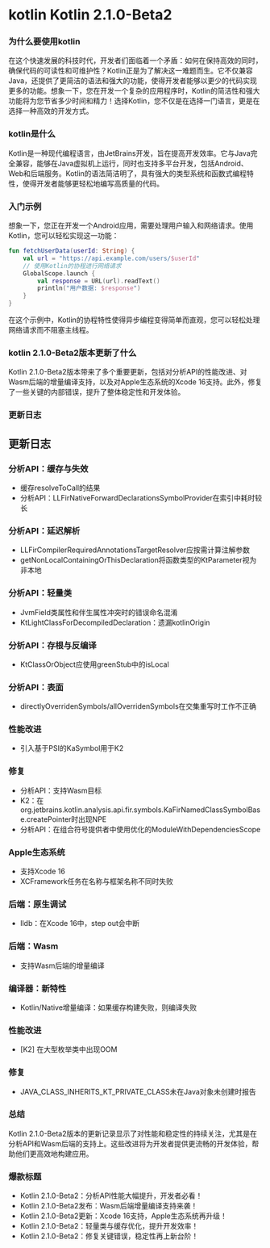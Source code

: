 # kotlin Kotlin 2.1.0-Beta2
### 为什么要使用kotlin

在这个快速发展的科技时代，开发者们面临着一个矛盾：如何在保持高效的同时，确保代码的可读性和可维护性？Kotlin正是为了解决这一难题而生。它不仅兼容Java，还提供了更简洁的语法和强大的功能，使得开发者能够以更少的代码实现更多的功能。想象一下，您在开发一个复杂的应用程序时，Kotlin的简洁性和强大功能将为您节省多少时间和精力！选择Kotlin，您不仅是在选择一门语言，更是在选择一种高效的开发方式。

### kotlin是什么

Kotlin是一种现代编程语言，由JetBrains开发，旨在提高开发效率。它与Java完全兼容，能够在Java虚拟机上运行，同时也支持多平台开发，包括Android、Web和后端服务。Kotlin的语法简洁明了，具有强大的类型系统和函数式编程特性，使得开发者能够更轻松地编写高质量的代码。

### 入门示例

想象一下，您正在开发一个Android应用，需要处理用户输入和网络请求。使用Kotlin，您可以轻松实现这一功能：

```kotlin
fun fetchUserData(userId: String) {
    val url = "https://api.example.com/users/$userId"
    // 使用Kotlin的协程进行网络请求
    GlobalScope.launch {
        val response = URL(url).readText()
        println("用户数据: $response")
    }
}
```

在这个示例中，Kotlin的协程特性使得异步编程变得简单而直观，您可以轻松处理网络请求而不阻塞主线程。

### kotlin 2.1.0-Beta2版本更新了什么

Kotlin 2.1.0-Beta2版本带来了多个重要更新，包括对分析API的性能改进、对Wasm后端的增量编译支持，以及对Apple生态系统的Xcode 16支持。此外，修复了一些关键的内部错误，提升了整体稳定性和开发体验。

### 更新日志

## 更新日志

### 分析API：缓存与失效
- 缓存resolveToCall的结果
- 分析API：LLFirNativeForwardDeclarationsSymbolProvider在索引中耗时较长

### 分析API：延迟解析
- LLFirCompilerRequiredAnnotationsTargetResolver应按需计算注解参数
- getNonLocalContainingOrThisDeclaration将函数类型的KtParameter视为非本地

### 分析API：轻量类
- JvmField类属性和伴生属性冲突时的错误命名混淆
- KtLightClassForDecompiledDeclaration：遗漏kotlinOrigin

### 分析API：存根与反编译
- KtClassOrObject应使用greenStub中的isLocal

### 分析API：表面
- directlyOverridenSymbols/allOverridenSymbols在交集重写时工作不正确

### 性能改进
- 引入基于PSI的KaSymbol用于K2

### 修复
- 分析API：支持Wasm目标
- K2：在org.jetbrains.kotlin.analysis.api.fir.symbols.KaFirNamedClassSymbolBase.createPointer时出现NPE
- 分析API：在组合符号提供者中使用优化的ModuleWithDependenciesScope

### Apple生态系统
- 支持Xcode 16
- XCFramework任务在名称与框架名称不同时失败

### 后端：原生调试
- lldb：在Xcode 16中，step out会中断

### 后端：Wasm
- 支持Wasm后端的增量编译

### 编译器：新特性
- Kotlin/Native增量编译：如果缓存构建失败，则编译失败

### 性能改进
- [K2] 在大型枚举类中出现OOM

### 修复
- JAVA_CLASS_INHERITS_KT_PRIVATE_CLASS未在Java对象未创建时报告

### 总结

Kotlin 2.1.0-Beta2版本的更新记录显示了对性能和稳定性的持续关注，尤其是在分析API和Wasm后端的支持上。这些改进将为开发者提供更流畅的开发体验，帮助他们更高效地构建应用。

### 爆款标题

- Kotlin 2.1.0-Beta2：分析API性能大幅提升，开发者必看！
- Kotlin 2.1.0-Beta2发布：Wasm后端增量编译支持来袭！
- Kotlin 2.1.0-Beta2更新：Xcode 16支持，Apple生态系统再升级！
- Kotlin 2.1.0-Beta2：轻量类与缓存优化，提升开发效率！
- Kotlin 2.1.0-Beta2：修复关键错误，稳定性再上新台阶！